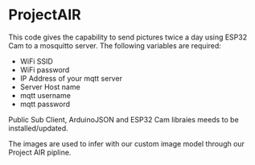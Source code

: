 # ProjectAIR

This code gives the capability to send pictures twice a day using ESP32 Cam to a mosquitto server. The following variables are required:

- WiFi SSID
- WiFi password
- IP Address of your mqtt server
- Server Host name
- mqtt username
- mqtt password

Public Sub Client, ArduinoJSON and ESP32 Cam libraies meeds to be installed/updated.

The images are used to infer with our custom image model through our Project AIR pipline.
